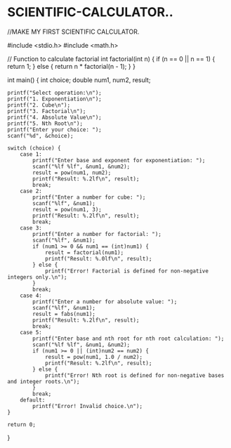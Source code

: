 # SCIENTIFIC-CALCULATOR..
//MAKE MY FIRST SCIENTIFIC CALCULATOR.

#include <stdio.h>
#include <math.h>

// Function to calculate factorial
int factorial(int n) {
    if (n == 0 || n == 1) {
        return 1;
    } else {
        return n * factorial(n - 1);
    }
}

int main() {
    int choice;
    double num1, num2, result;
    
    printf("Select operation:\n");
    printf("1. Exponentiation\n");
    printf("2. Cube\n");
    printf("3. Factorial\n");
    printf("4. Absolute Value\n");
    printf("5. Nth Root\n");
    printf("Enter your choice: ");
    scanf("%d", &choice);

    switch (choice) {
        case 1:
            printf("Enter base and exponent for exponentiation: ");
            scanf("%lf %lf", &num1, &num2);
            result = pow(num1, num2);
            printf("Result: %.2lf\n", result);
            break;
        case 2:
            printf("Enter a number for cube: ");
            scanf("%lf", &num1);
            result = pow(num1, 3);
            printf("Result: %.2lf\n", result);
            break;
        case 3:
            printf("Enter a number for factorial: ");
            scanf("%lf", &num1);
            if (num1 >= 0 && num1 == (int)num1) {
                result = factorial(num1);
                printf("Result: %.0lf\n", result);
            } else {
                printf("Error! Factorial is defined for non-negative integers only.\n");
            }
            break;
        case 4:
            printf("Enter a number for absolute value: ");
            scanf("%lf", &num1);
            result = fabs(num1);
            printf("Result: %.2lf\n", result);
            break;
        case 5:
            printf("Enter base and nth root for nth root calculation: ");
            scanf("%lf %lf", &num1, &num2);
            if (num1 >= 0 || (int)num2 == num2) {
                result = pow(num1, 1.0 / num2);
                printf("Result: %.2lf\n", result);
            } else {
                printf("Error! Nth root is defined for non-negative bases and integer roots.\n");
            }
            break;
        default:
            printf("Error! Invalid choice.\n");
    }

    return 0;
}



